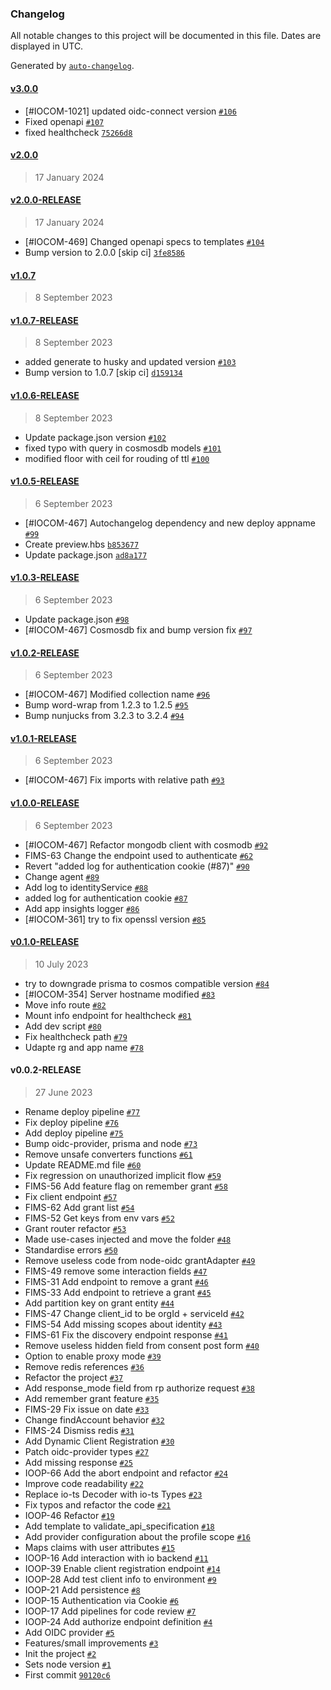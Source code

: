 ### Changelog

All notable changes to this project will be documented in this file. Dates are displayed in UTC.

Generated by [`auto-changelog`](https://github.com/CookPete/auto-changelog).

#### [v3.0.0](https://github.com/pagopa/io-openid-provider/compare/v2.0.0...v3.0.0)

- [#IOCOM-1021] updated oidc-connect version [`#106`](https://github.com/pagopa/io-openid-provider/pull/106)
- Fixed openapi [`#107`](https://github.com/pagopa/io-openid-provider/pull/107)
- fixed healthcheck [`75266d8`](https://github.com/pagopa/io-openid-provider/commit/75266d8ce0d7f4f46254eda5908e5f4ab657afa8)

#### [v2.0.0](https://github.com/pagopa/io-openid-provider/compare/v2.0.0-RELEASE...v2.0.0)

> 17 January 2024

#### [v2.0.0-RELEASE](https://github.com/pagopa/io-openid-provider/compare/v1.0.7...v2.0.0-RELEASE)

> 17 January 2024

- [#IOCOM-469] Changed openapi specs to templates [`#104`](https://github.com/pagopa/io-openid-provider/pull/104)
- Bump version to 2.0.0 [skip ci] [`3fe8586`](https://github.com/pagopa/io-openid-provider/commit/3fe858620fce3aac9a97652e15a9e126e0a391e7)

#### [v1.0.7](https://github.com/pagopa/io-openid-provider/compare/v1.0.7-RELEASE...v1.0.7)

> 8 September 2023

#### [v1.0.7-RELEASE](https://github.com/pagopa/io-openid-provider/compare/v1.0.6-RELEASE...v1.0.7-RELEASE)

> 8 September 2023

- added generate to husky and updated version [`#103`](https://github.com/pagopa/io-openid-provider/pull/103)
- Bump version to 1.0.7 [skip ci] [`d159134`](https://github.com/pagopa/io-openid-provider/commit/d159134aede69f45ce808cee80a19b5b1b1a4895)

#### [v1.0.6-RELEASE](https://github.com/pagopa/io-openid-provider/compare/v1.0.5-RELEASE...v1.0.6-RELEASE)

> 8 September 2023

- Update package.json version [`#102`](https://github.com/pagopa/io-openid-provider/pull/102)
- fixed typo with query in cosmosdb models [`#101`](https://github.com/pagopa/io-openid-provider/pull/101)
- modified floor with ceil for rouding of ttl [`#100`](https://github.com/pagopa/io-openid-provider/pull/100)

#### [v1.0.5-RELEASE](https://github.com/pagopa/io-openid-provider/compare/v1.0.3-RELEASE...v1.0.5-RELEASE)

> 6 September 2023

- [#IOCOM-467] Autochangelog dependency and new deploy appname [`#99`](https://github.com/pagopa/io-openid-provider/pull/99)
- Create preview.hbs [`b853677`](https://github.com/pagopa/io-openid-provider/commit/b8536775cb17f707d393a6b7557e7912924b0c25)
- Update package.json [`ad8a177`](https://github.com/pagopa/io-openid-provider/commit/ad8a177eef1791386a9fd36b27c407591996af46)

#### [v1.0.3-RELEASE](https://github.com/pagopa/io-openid-provider/compare/v1.0.2-RELEASE...v1.0.3-RELEASE)

> 6 September 2023

- Update package.json [`#98`](https://github.com/pagopa/io-openid-provider/pull/98)
- [#IOCOM-467] Cosmosdb fix and bump version fix [`#97`](https://github.com/pagopa/io-openid-provider/pull/97)

#### [v1.0.2-RELEASE](https://github.com/pagopa/io-openid-provider/compare/v1.0.1-RELEASE...v1.0.2-RELEASE)

> 6 September 2023

- [#IOCOM-467] Modified collection name [`#96`](https://github.com/pagopa/io-openid-provider/pull/96)
- Bump word-wrap from 1.2.3 to 1.2.5 [`#95`](https://github.com/pagopa/io-openid-provider/pull/95)
- Bump nunjucks from 3.2.3 to 3.2.4 [`#94`](https://github.com/pagopa/io-openid-provider/pull/94)

#### [v1.0.1-RELEASE](https://github.com/pagopa/io-openid-provider/compare/v1.0.0-RELEASE...v1.0.1-RELEASE)

> 6 September 2023

- [#IOCOM-467] Fix imports with relative path [`#93`](https://github.com/pagopa/io-openid-provider/pull/93)

#### [v1.0.0-RELEASE](https://github.com/pagopa/io-openid-provider/compare/v0.1.0-RELEASE...v1.0.0-RELEASE)

> 6 September 2023

- [#IOCOM-467] Refactor mongodb client with cosmodb [`#92`](https://github.com/pagopa/io-openid-provider/pull/92)
- FIMS-63 Change the endpoint used to authenticate [`#62`](https://github.com/pagopa/io-openid-provider/pull/62)
- Revert "added log for authentication cookie (#87)" [`#90`](https://github.com/pagopa/io-openid-provider/pull/90)
- Change agent [`#89`](https://github.com/pagopa/io-openid-provider/pull/89)
- Add log to identityService [`#88`](https://github.com/pagopa/io-openid-provider/pull/88)
- added log for authentication cookie [`#87`](https://github.com/pagopa/io-openid-provider/pull/87)
- Add app insights logger [`#86`](https://github.com/pagopa/io-openid-provider/pull/86)
- [#IOCOM-361] try to fix openssl version [`#85`](https://github.com/pagopa/io-openid-provider/pull/85)

#### [v0.1.0-RELEASE](https://github.com/pagopa/io-openid-provider/compare/v0.0.2-RELEASE...v0.1.0-RELEASE)

> 10 July 2023

- try to downgrade prisma to cosmos compatible version [`#84`](https://github.com/pagopa/io-openid-provider/pull/84)
- [#IOCOM-354] Server hostname modified [`#83`](https://github.com/pagopa/io-openid-provider/pull/83)
- Move info route [`#82`](https://github.com/pagopa/io-openid-provider/pull/82)
- Mount info endpoint for healthcheck [`#81`](https://github.com/pagopa/io-openid-provider/pull/81)
- Add dev script [`#80`](https://github.com/pagopa/io-openid-provider/pull/80)
- Fix healthcheck path [`#79`](https://github.com/pagopa/io-openid-provider/pull/79)
- Udapte rg and app name [`#78`](https://github.com/pagopa/io-openid-provider/pull/78)

#### v0.0.2-RELEASE

> 27 June 2023

- Rename deploy pipeline [`#77`](https://github.com/pagopa/io-openid-provider/pull/77)
- Fix deploy pipeline [`#76`](https://github.com/pagopa/io-openid-provider/pull/76)
- Add deploy pipeline [`#75`](https://github.com/pagopa/io-openid-provider/pull/75)
- Bump oidc-provider, prisma and node [`#73`](https://github.com/pagopa/io-openid-provider/pull/73)
- Remove unsafe converters functions [`#61`](https://github.com/pagopa/io-openid-provider/pull/61)
- Update README.md file [`#60`](https://github.com/pagopa/io-openid-provider/pull/60)
- Fix regression on unauthorized implicit flow [`#59`](https://github.com/pagopa/io-openid-provider/pull/59)
- FIMS-56 Add feature flag on remember grant [`#58`](https://github.com/pagopa/io-openid-provider/pull/58)
- Fix client endpoint [`#57`](https://github.com/pagopa/io-openid-provider/pull/57)
- FIMS-62 Add grant list [`#54`](https://github.com/pagopa/io-openid-provider/pull/54)
- FIMS-52 Get keys from env vars [`#52`](https://github.com/pagopa/io-openid-provider/pull/52)
- Grant router refactor [`#53`](https://github.com/pagopa/io-openid-provider/pull/53)
- Made use-cases injected and move the folder [`#48`](https://github.com/pagopa/io-openid-provider/pull/48)
- Standardise errors [`#50`](https://github.com/pagopa/io-openid-provider/pull/50)
- Remove useless code from node-oidc grantAdapter [`#49`](https://github.com/pagopa/io-openid-provider/pull/49)
- FIMS-49 remove some interaction fields [`#47`](https://github.com/pagopa/io-openid-provider/pull/47)
- FIMS-31 Add endpoint to remove a grant [`#46`](https://github.com/pagopa/io-openid-provider/pull/46)
- FIMS-33 Add endpoint to retrieve a grant [`#45`](https://github.com/pagopa/io-openid-provider/pull/45)
- Add partition key on grant entity [`#44`](https://github.com/pagopa/io-openid-provider/pull/44)
- FIMS-47 Change client_id to be orgId + serviceId [`#42`](https://github.com/pagopa/io-openid-provider/pull/42)
- FIMS-54 Add missing scopes about identity [`#43`](https://github.com/pagopa/io-openid-provider/pull/43)
- FIMS-61 Fix the discovery endpoint response [`#41`](https://github.com/pagopa/io-openid-provider/pull/41)
- Remove useless hidden field from consent post form [`#40`](https://github.com/pagopa/io-openid-provider/pull/40)
- Option to enable proxy mode [`#39`](https://github.com/pagopa/io-openid-provider/pull/39)
- Remove redis references [`#36`](https://github.com/pagopa/io-openid-provider/pull/36)
- Refactor the project [`#37`](https://github.com/pagopa/io-openid-provider/pull/37)
- Add response_mode field from rp authorize request [`#38`](https://github.com/pagopa/io-openid-provider/pull/38)
- Add remember grant feature [`#35`](https://github.com/pagopa/io-openid-provider/pull/35)
- FIMS-29 Fix issue on date [`#33`](https://github.com/pagopa/io-openid-provider/pull/33)
- Change findAccount behavior [`#32`](https://github.com/pagopa/io-openid-provider/pull/32)
- FIMS-24 Dismiss redis [`#31`](https://github.com/pagopa/io-openid-provider/pull/31)
- Add Dynamic Client Registration [`#30`](https://github.com/pagopa/io-openid-provider/pull/30)
- Patch oidc-provider types [`#27`](https://github.com/pagopa/io-openid-provider/pull/27)
- Add missing response [`#25`](https://github.com/pagopa/io-openid-provider/pull/25)
- IOOP-66 Add the abort endpoint and refactor [`#24`](https://github.com/pagopa/io-openid-provider/pull/24)
- Improve code readability [`#22`](https://github.com/pagopa/io-openid-provider/pull/22)
- Replace io-ts Decoder with io-ts Types [`#23`](https://github.com/pagopa/io-openid-provider/pull/23)
- Fix typos and refactor the code [`#21`](https://github.com/pagopa/io-openid-provider/pull/21)
- IOOP-46 Refactor [`#19`](https://github.com/pagopa/io-openid-provider/pull/19)
- Add template to validate_api_specification [`#18`](https://github.com/pagopa/io-openid-provider/pull/18)
- Add provider configuration about the profile scope [`#16`](https://github.com/pagopa/io-openid-provider/pull/16)
- Maps claims with user attributes [`#15`](https://github.com/pagopa/io-openid-provider/pull/15)
- IOOP-16 Add interaction with io backend [`#11`](https://github.com/pagopa/io-openid-provider/pull/11)
- IOOP-39 Enable client registration endpoint [`#14`](https://github.com/pagopa/io-openid-provider/pull/14)
- IOOP-28 Add test client info to environment [`#9`](https://github.com/pagopa/io-openid-provider/pull/9)
- IOOP-21 Add persistence [`#8`](https://github.com/pagopa/io-openid-provider/pull/8)
- IOOP-15 Authentication via Cookie [`#6`](https://github.com/pagopa/io-openid-provider/pull/6)
- IOOP-17 Add pipelines for code review [`#7`](https://github.com/pagopa/io-openid-provider/pull/7)
- IOOP-24 Add authorize endpoint definition [`#4`](https://github.com/pagopa/io-openid-provider/pull/4)
- Add OIDC provider [`#5`](https://github.com/pagopa/io-openid-provider/pull/5)
- Features/small improvements [`#3`](https://github.com/pagopa/io-openid-provider/pull/3)
- Init the project [`#2`](https://github.com/pagopa/io-openid-provider/pull/2)
- Sets node version [`#1`](https://github.com/pagopa/io-openid-provider/pull/1)
- First commit [`90120c6`](https://github.com/pagopa/io-openid-provider/commit/90120c60deee7b823ac89e35a55845d45fcd0b6e)

